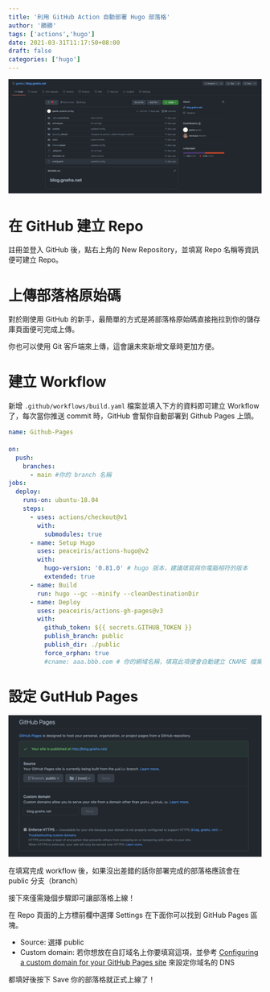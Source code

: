```yaml
---
title: '利用 GitHub Action 自動部署 Hugo 部落格'
author: '勝勝'
tags: ['actions','hugo']
date: 2021-03-31T11:17:50+08:00
draft: false
categories: ['hugo']
---
```

![](/img/tg_image_519956313.jpeg)
# 在 GitHub 建立 Repo
註冊並登入 GitHub 後，點右上角的 New Repository，並填寫 Repo 名稱等資訊便可建立 Repo。
# 上傳部落格原始碼
對於剛使用 GitHub 的新手，最簡單的方式是將部落格原始碼直接拖拉到你的儲存庫頁面便可完成上傳。

你也可以使用 Git 客戶端來上傳，這會讓未來新增文章時更加方便。
# 建立 Workflow
新增 `.github/workflows/build.yaml` 檔案並填入下方的資料即可建立 Workflow 了，每次當你推送 commit 時，GitHub 會幫你自動部署到 Github Pages 上頭。

```yaml
name: Github-Pages

on:
  push:
    branches:
      - main #你的 branch 名稱
jobs:
  deploy:
    runs-on: ubuntu-18.04
    steps:
      - uses: actions/checkout@v1
        with:
          submodules: true
      - name: Setup Hugo
        uses: peaceiris/actions-hugo@v2
        with:
          hugo-version: '0.81.0' # hugo 版本，建議填寫與你電腦相符的版本
          extended: true
      - name: Build
        run: hugo --gc --minify --cleanDestinationDir
      - name: Deploy
        uses: peaceiris/actions-gh-pages@v3
        with:
          github_token: ${{ secrets.GITHUB_TOKEN }}
          publish_branch: public
          publish_dir: ./public
          force_orphan: true
          #cname: aaa.bbb.com # 你的網域名稱，填寫此項便會自動建立 CNAME 檔案（注意：你必須將 DNS 記錄指向 GitHub Pages）
```
# 設定 GutHub Pages
![](/img/tg_image_244516670.jpeg)

在填寫完成 workflow 後，如果沒出差錯的話你部署完成的部落格應該會在 public 分支（branch）

接下來僅需幾個步驟即可讓部落格上線！

在 Repo 頁面的上方標前欄中選擇 Settings 在下面你可以找到 GitHub Pages 區塊。

- Source: 選擇 public
- Custom domain: 若你想放在自訂域名上你要填寫這項，並參考 [Configuring a custom domain for your GitHub Pages site](https://docs.github.com/en/github/working-with-github-pages/configuring-a-custom-domain-for-your-github-pages-site) 來設定你域名的 DNS

都填好後按下 Save 你的部落格就正式上線了！